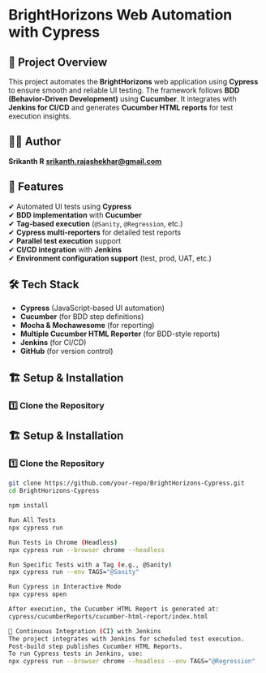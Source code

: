 # BrightHorizons Web Automation with Cypress  

## 📌 Project Overview  
This project automates the **BrightHorizons** web application using **Cypress** to ensure smooth and reliable UI testing. The framework follows **BDD (Behavior-Driven Development)** using **Cucumber**. It integrates with **Jenkins for CI/CD** and generates **Cucumber HTML reports** for test execution insights.  

## 👨‍💻 Author  
**Srikanth R** 
**srikanth.rajashekhar@gmail.com**  

## 🚀 Features  
✔ Automated UI tests using **Cypress**  
✔ **BDD implementation** with **Cucumber**  
✔ **Tag-based execution** (`@Sanity`, `@Regression`, etc.)  
✔ **Cypress multi-reporters** for detailed test reports  
✔ **Parallel test execution** support  
✔ **CI/CD integration** with **Jenkins**  
✔ **Environment configuration support** (test, prod, UAT, etc.)  

## 🛠 Tech Stack  
- **Cypress** (JavaScript-based UI automation)  
- **Cucumber** (for BDD step definitions)  
- **Mocha & Mochawesome** (for reporting)  
- **Multiple Cucumber HTML Reporter** (for BDD-style reports)  
- **Jenkins** (for CI/CD)  
- **GitHub** (for version control)  

## 🏗 Setup & Installation  
### 1️⃣ **Clone the Repository**  
## 🏗 Setup & Installation  
### 1️⃣ **Clone the Repository**  
```sh
git clone https://github.com/your-repo/BrightHorizons-Cypress.git
cd BrightHorizons-Cypress

npm install

Run All Tests
npx cypress run

Run Tests in Chrome (Headless)
npx cypress run --browser chrome --headless

Run Specific Tests with a Tag (e.g., @Sanity)
npx cypress run --env TAGS="@Sanity"

Run Cypress in Interactive Mode
npx cypress open

After execution, the Cucumber HTML Report is generated at:
cypress/cucumberReports/cucumber-html-report/index.html

🔄 Continuous Integration (CI) with Jenkins
The project integrates with Jenkins for scheduled test execution.
Post-build step publishes Cucumber HTML Reports.
To run Cypress tests in Jenkins, use:
npx cypress run --browser chrome --headless --env TAGS="@Regression"